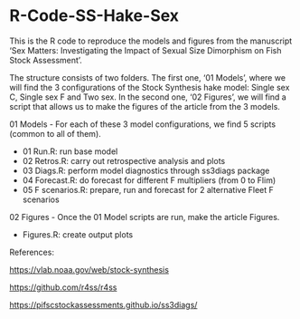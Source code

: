 # R-Code-SS-Hake-Sex

This is the R code to reproduce the models and figures from the manuscript ‘Sex Matters: Investigating the Impact of Sexual Size Dimorphism on Fish Stock Assessment’.

The structure consists of two folders. The first one, ‘01 Models’, where we will find the 3 configurations of the Stock Synthesis hake model: Single sex C, Single sex F and Two sex. In the second one, ‘02 Figures’, we will find a script that allows us to make the figures of the article from the 3 models.

01 Models - For each of these 3 model configurations, we find 5 scripts (common to all of them). 

- 01 Run.R: run base model
- 02 Retros.R: carry out retrospective analysis and plots
- 03 Diags.R: perform model diagnostics through ss3diags package
- 04 Forecast.R: do forecast for different F multipliers (from 0 to Flim)
- 05 F scenarios.R: prepare, run and forecast for 2 alternative Fleet F scenarios

02 Figures - Once the 01 Model scripts are run, make the article Figures.

- Figures.R: create output plots

References:

https://vlab.noaa.gov/web/stock-synthesis

https://github.com/r4ss/r4ss

https://pifscstockassessments.github.io/ss3diags/
